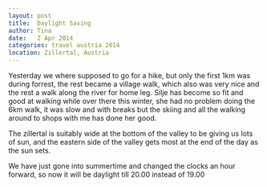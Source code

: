 ```yaml
---
layout: post
title:  Daylight Saving
author: Tina
date:   2 Apr 2014
categories: travel austria 2014
location: Zillertal, Austria
---
```


Yesterday we where supposed to go for a hike, but only the first 1km was during forrest, the rest became a village walk, which also was very nice and the rest a walk along the river for home leg. Silje has become so fit and good at walking while over there this winter, she had no problem doing the 6km walk, it was slow and with breaks but the skiing and all the walking around to shops with me has done her good.

The zillertal is suitably wide at the bottom of the valley to be giving us lots of sun, and the eastern side of the valley gets most at the end of the day as the sun sets.

We have just gone into summertime and changed the clocks an hour forward, so now it will be daylight till 20.00 instead of 19.00